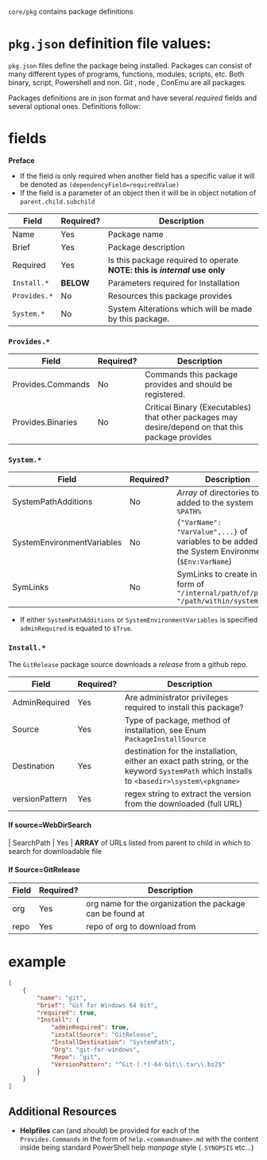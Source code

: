 
`core/pkg` contains package definitions 



# `pkg.json` definition file values:

`pkg.json` files define the package being installed. Packages can consist of many different types of programs, functions, modules, scripts, etc. Both binary, script, Powershell and non. Git , node , ConEmu are all packages.

Packages definitions are in json format and have several *required* fields and several optional ones. Definitions follow:


# fields

**Preface**

- If the field is only required when another field has a specific value it will be denoted as `(dependencyField=requiredValue)`
- If the field is a parameter of an object then it will be in object notation of `parent.child.subchild`


| Field                 | Required? | Description
|---                    |---        |---          
| Name                  | Yes       | Package name
| Brief                 | Yes       | Package description
| Required              | Yes       | Is this package required to operate **NOTE: this is _internal_ use only**
| `Install.*`           | **BELOW** | Parameters required for Installation
| `Provides.*`          | No        | Resources this package provides
| `System.*`            | No        | System Alterations which will be made by this package.

### `Provides.*`

| Field                 | Required? | Description
|---                    |---        |---      
| Provides.Commands     | No        | Commands this package provides and should be registered.
| Provides.Binaries     | No        | Critical Binary (Executables) that other packages may desire/depend on that this package provides


### `System.*`

| Field                 | Required? | Description
|---                    |---        |---      
| SystemPathAdditions   | No        | *Array* of directories to be added to the system `%PATH%`
| SystemEnvironmentVariables | No   | `{"VarName": "VarValue",...}` of variables to be added to the System Environment (`$Env:VarName`)
| SymLinks              | No        | SymLinks to create in the form of `"/internal/path/of/pkg/": "/path/within/system"`

* If either `SystemPathAdditions` or `SystemEnvironmentVariables` is specified `adminRequired` is equated to `$True`.

### `Install.*`

The `GitRelease` package source downloads a *release* from a github repo.

| Field					| Required? | Description
|---					|---        |---       
| AdminRequired         | Yes       | Are administrator privileges required to install this package?
| Source                | Yes       | Type of package, method of installation, see Enum `PackageInstallSource`
| Destination	        | Yes		| destination for the installation, either an exact path string, or the keyword `SystemPath` which installs to `<basedir>\system\<pkgname>`
| versionPattern		| Yes		| regex string to extract the version from the downloaded (full URL)

#### If source=WebDirSearch
| SearchPath			| Yes		| **ARRAY** of URLs listed from parent to child in which to search for downloadable file

#### If Source=GitRelease
| Field					| Required? | Description
|---					|---        |---       
| org					| Yes		| org name for the organization the package can be found at
| repo					| Yes		| repo of org to download from



# example


```json
[
    {
        "name": "git",
        "brief": "Git for Windows 64 bit",
		"required": true,
        "Install": {
	    	"adminRequired": true,
            "installSource": "GitRelease",
            "InstallDestination": "SystemPath",
            "Org": "git-for-windows",
            "Repo": "git",
            "VersionPattern": "^Git-(.*)-64-bit\\.tar\\.bz2$"
        }
    }
]
```

## Additional Resources

* **Helpfiles** can (and _should_) be provided for each of the `Provides.Commands` in the form of `help.<commandname>.md` with the content inside being standard PowerShell help _manpage_ style (`.SYNOPSIS` etc...)